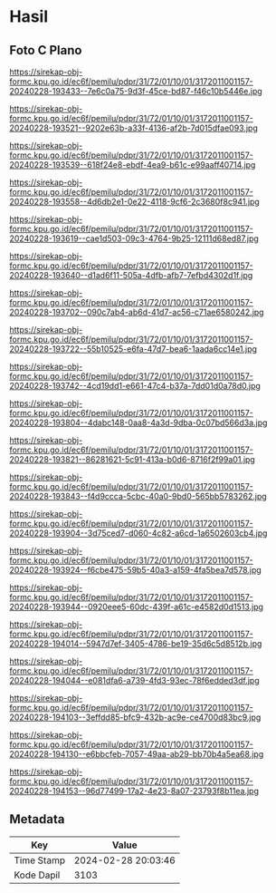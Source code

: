 # Hasil

## Foto C Plano

https://sirekap-obj-formc.kpu.go.id/ec6f/pemilu/pdpr/31/72/01/10/01/3172011001157-20240228-193433--7e6c0a75-9d3f-45ce-bd87-f46c10b5446e.jpg

https://sirekap-obj-formc.kpu.go.id/ec6f/pemilu/pdpr/31/72/01/10/01/3172011001157-20240228-193521--9202e63b-a33f-4136-af2b-7d015dfae093.jpg

https://sirekap-obj-formc.kpu.go.id/ec6f/pemilu/pdpr/31/72/01/10/01/3172011001157-20240228-193539--618f24e8-ebdf-4ea9-b61c-e99aaff40714.jpg

https://sirekap-obj-formc.kpu.go.id/ec6f/pemilu/pdpr/31/72/01/10/01/3172011001157-20240228-193558--4d6db2e1-0e22-4118-9cf6-2c3680f8c941.jpg

https://sirekap-obj-formc.kpu.go.id/ec6f/pemilu/pdpr/31/72/01/10/01/3172011001157-20240228-193619--cae1d503-09c3-4764-9b25-12111d68ed87.jpg

https://sirekap-obj-formc.kpu.go.id/ec6f/pemilu/pdpr/31/72/01/10/01/3172011001157-20240228-193640--d1ad6f11-505a-4dfb-afb7-7efbd4302d1f.jpg

https://sirekap-obj-formc.kpu.go.id/ec6f/pemilu/pdpr/31/72/01/10/01/3172011001157-20240228-193702--090c7ab4-ab6d-41d7-ac56-c71ae6580242.jpg

https://sirekap-obj-formc.kpu.go.id/ec6f/pemilu/pdpr/31/72/01/10/01/3172011001157-20240228-193722--55b10525-e6fa-47d7-bea6-1aada6cc14e1.jpg

https://sirekap-obj-formc.kpu.go.id/ec6f/pemilu/pdpr/31/72/01/10/01/3172011001157-20240228-193742--4cd19dd1-e661-47c4-b37a-7dd01d0a78d0.jpg

https://sirekap-obj-formc.kpu.go.id/ec6f/pemilu/pdpr/31/72/01/10/01/3172011001157-20240228-193804--4dabc148-0aa8-4a3d-9dba-0c07bd566d3a.jpg

https://sirekap-obj-formc.kpu.go.id/ec6f/pemilu/pdpr/31/72/01/10/01/3172011001157-20240228-193821--86281621-5c91-413a-b0d6-8716f2f99a01.jpg

https://sirekap-obj-formc.kpu.go.id/ec6f/pemilu/pdpr/31/72/01/10/01/3172011001157-20240228-193843--f4d9ccca-5cbc-40a0-9bd0-565bb5783262.jpg

https://sirekap-obj-formc.kpu.go.id/ec6f/pemilu/pdpr/31/72/01/10/01/3172011001157-20240228-193904--3d75ced7-d060-4c82-a6cd-1a6502603cb4.jpg

https://sirekap-obj-formc.kpu.go.id/ec6f/pemilu/pdpr/31/72/01/10/01/3172011001157-20240228-193924--f6cbe475-59b5-40a3-a159-4fa5bea7d578.jpg

https://sirekap-obj-formc.kpu.go.id/ec6f/pemilu/pdpr/31/72/01/10/01/3172011001157-20240228-193944--0920eee5-60dc-439f-a61c-e4582d0d1513.jpg

https://sirekap-obj-formc.kpu.go.id/ec6f/pemilu/pdpr/31/72/01/10/01/3172011001157-20240228-194014--5947d7ef-3405-4786-be19-35d6c5d8512b.jpg

https://sirekap-obj-formc.kpu.go.id/ec6f/pemilu/pdpr/31/72/01/10/01/3172011001157-20240228-194044--e081dfa6-a739-4fd3-93ec-78f6edded3df.jpg

https://sirekap-obj-formc.kpu.go.id/ec6f/pemilu/pdpr/31/72/01/10/01/3172011001157-20240228-194103--3effdd85-bfc9-432b-ac9e-ce4700d83bc9.jpg

https://sirekap-obj-formc.kpu.go.id/ec6f/pemilu/pdpr/31/72/01/10/01/3172011001157-20240228-194130--e6bbcfeb-7057-49aa-ab29-bb70b4a5ea68.jpg

https://sirekap-obj-formc.kpu.go.id/ec6f/pemilu/pdpr/31/72/01/10/01/3172011001157-20240228-194153--96d77499-17a2-4e23-8a07-23793f8b11ea.jpg


## Metadata

| Key        | Value               |
| ---------- | ------------------- |
| Time Stamp | 2024-02-28 20:03:46 |
| Kode Dapil | 3103                |




